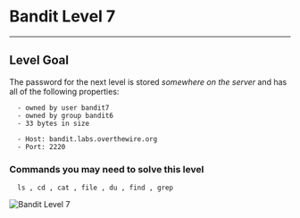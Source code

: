 # Bandit Level 7

---

## Level Goal

The password for the next level is stored *somewhere on the server* and has all of the following properties:

``` {.sh}
  - owned by user bandit7
  - owned by group bandit6
  - 33 bytes in size
```

``` {.sh}
  - Host: bandit.labs.overthewire.org
  - Port: 2220
```

### Commands you may need to solve this level

``` {.sh}
  ls , cd , cat , file , du , find , grep
```

![Bandit Level 7](https://cdn.bulutbilisimciler.com/public/images/bandit/Bandit7.png)
